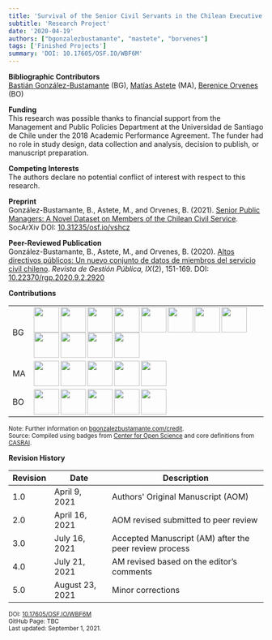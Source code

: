 ```yaml
---
title: 'Survival of the Senior Civil Servants in the Chilean Executive Branch'
subtitle: 'Research Project'
date: '2020-04-19'
authors: ["bgonzalezbustamante", "mastete", "borvenes"]
tags: ['Finished Projects']
summary: 'DOI: 10.17605/OSF.IO/WBF6M'
---
```


**Bibliographic Contributors** <br />
[Bastián González-Bustamante](../../) (BG), [Matías Astete](../../authors/mastete) (MA), [Berenice Orvenes](../../authors/borvenes) (BO)

**Funding** <br />
This research was possible thanks to financial support from the Management and Public Policies Department at the Universidad de Santiago de Chile under the 2018 Academic Performance Agreement. The funder had no role in study design, data collection and analysis, decision to publish, or manuscript preparation.

**Competing Interests** <br />
The authors declare no potential conflict of interest with respect to this research.

**Preprint** <br />
González-Bustamante, B., Astete, M., and Orvenes, B. (2021). [Senior Public Managers: A Novel Dataset on Members of the Chilean Civil Service](../../publication/senior-public-managers-a-novel-dataset-on-members-of-the-chilean-civil-service/). SocArXiv DOI: [10.31235/osf.io/vshcz](https://doi.org/10.31235/osf.io/vshcz)

**Peer-Reviewed Publication** <br />
González-Bustamante, B., Astete, M., and Orvenes, B. (2020). [Altos directivos públicos: Un nuevo conjunto de datos de miembros del servicio civil chileno](../../senior-public-managers-a-novel-dataset-on-members-of-the-chilean-civil-service/). *Revista de Gestión Pública, IX*(2), 151-169. DOI: [10.22370/rgp.2020.9.2.2920](https://doi.org/10.22370/rgp.2020.9.2.2920)<br />

**Contributions** 

| | |
|---|---|
| BG | [<img src="../../credit/conceptualization.png" align="left" width="50" />](../../credit/conceptualization.png) [<img src="../../credit/formal_analysis.png" align="left" width="50" />](../../credit/formal_analysis.png) [<img src="../../credit/funding_acquisition.png" align="left" width="50" />](../../credit/funding_acquisition.png) [<img src="../../credit/methodology.png" align="left" width="50" />](../../credit/methodology.png) [<img src="../../credit/project_administration.png" align="left" width="50" />](../../credit/project_administration.png) [<img src="../../credit/resources.png" align="left" width="50" />](../../credit/resources.png) [<img src="../../credit/computation.png" align="left" width="50" />](../../credit/computation.png) [<img src="../../credit/supervision.png" align="left" width="50" />](../../credit/supervision.png) [<img src="../../credit/data_visualization.png" align="left" width="50" />](../../credit/data_visualization.png) [<img src="../../credit/testing.png" align="left" width="50" />](../../credit/testing.png) [<img src="../../credit/writing_initial_draft.png" align="left" width="50" />](../../credit/writing_initial_draft.png) [<img src="../../credit/writing_review.png" align="left" width="50" />](../../credit/writing_review.png) |
| MA | [<img src="../../credit/data_curation.png" align="left" width="50" />](../../credit/data_curation.png) [<img src="../../credit/investigation.png" align="left" width="50" />](../../credit/investigation.png) [<img src="../../credit/resources.png" align="left" width="50" />](../../credit/resources.png) [<img src="../../credit/writing_initial_draft.png" align="left" width="50" />](../../credit/writing_initial_draft.png) [<img src="../../credit/writing_review.png" align="left" width="50" />](../../credit/writing_review.png) |
| BO | [<img src="../../credit/data_curation.png" align="left" width="50" />](../../credit/data_curation.png) [<img src="../../credit/investigation.png" align="left" width="50" />](../../credit/investigation.png) [<img src="../../credit/resources.png" align="left" width="50" />](../../credit/resources.png) [<img src="../../credit/writing_initial_draft.png" align="left" width="50" />](../../credit/writing_initial_draft.png) [<img src="../../credit/writing_review.png" align="left" width="50" />](../../credit/writing_review.png) |

<small>Note: Further information on [bgonzalezbustamante.com/credit](../../credit/).</small><br />
<small>Source: Compiled using badges from [Center for Open Science](https://github.com/CenterForOpenScience/open_research_badges) and core definitions from [CASRAI](https://casrai.org/credit/).</small><br />

**Revision History**

| Revision | Date | Description |
|---|---|---|
| 1.0 | April 9, 2021 | Authors' Original Manuscript (AOM) |
| 2.0 | April 16, 2021 | AOM revised submitted to peer review |
| 3.0 | July 16, 2021 | Accepted Manuscript (AM) after the peer review process |
| 4.0 | July 21, 2021 | AM revised based on the editor’s comments |
| 5.0 | August 23, 2021 | Minor corrections |

<small>DOI: [10.17605/OSF.IO/WBF6M](http://doi.org/10.17605/OSF.IO/WBF6M)</small><br />
<small>GitHub Page: TBC</small><br />
<small>Last updated: September 1, 2021.</small>
